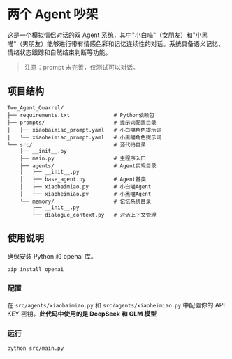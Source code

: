 # 两个 Agent 吵架

这是一个模拟情侣对话的双 Agent 系统，其中"小白喵"（女朋友）和"小黑喵"（男朋友）能够进行带有情感色彩和记忆连续性的对话。系统具备语义记忆、情绪状态跟踪和自然结束判断等功能。

> 注意：prompt 未完善，仅测试可以对话。

## 项目结构

```
Two_Agent_Quarrel/
├── requirements.txt              # Python依赖包
├── prompts/                      # 提示词配置目录
│   ├── xiaobaimiao_prompt.yaml   # 小白喵角色提示词
│   └── xiaoheimiao_prompt.yaml   # 小黑喵角色提示词
└── src/                          # 源代码目录
    ├── __init__.py
    ├── main.py                   # 主程序入口
    ├── agents/                   # Agent实现目录
    │   ├── __init__.py
    │   ├── base_agent.py         # Agent基类
    │   ├── xiaobaimiao.py        # 小白喵Agent
    │   └── xiaoheimiao.py        # 小黑喵Agent
    └── memory/                   # 记忆系统目录
        ├── __init__.py
        └── dialogue_context.py   # 对话上下文管理
```

## 使用说明

确保安装 Python 和 openai 库。

```bash
pip install openai
```

### 配置

在 `src/agents/xiaobaimiao.py` 和 `src/agents/xiaoheimiao.py` 中配置你的 API KEY 密钥。**此代码中使用的是 DeepSeek 和 GLM 模型**

### 运行

```bash
python src/main.py
```
